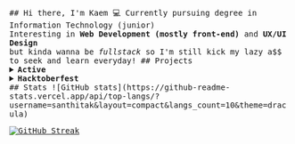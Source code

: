 <samp>
## Hi there, I'm Kaem
💻 Currently pursuing degree in Information Technology (junior)<br>
Interesting in <b>Web Development (mostly front-end)</b> and <b>UX/UI Design</b><br>
but kinda wanna be <i>fullstack</i> so I'm still kick my lazy a$$ to seek and learn everyday!
## Projects
<details><summary><strong>Active</strong></summary>
- [Magic 8 Ball](https://github.com/santhitak/magic-8-ball)
- [Lotto.th](https://github.com/santhitak/lotto.th)
</details>
<details><summary><strong>Hacktoberfest</strong></summary>
- [HelloAny](https://github.com/santhitak/HelloAny)
</details>
## Stats
![GitHub stats](https://github-readme-stats.vercel.app/api/top-langs/?username=santhitak&layout=compact&langs_count=10&theme=dracula)

[![GitHub Streak](https://github-readme-streak-stats.herokuapp.com?user=santhitak&theme=dracula&date_format=M%20j%5B%2C%20Y%5D)](https://git.io/streak-stats)

</samp>
